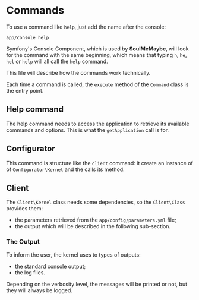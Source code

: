 # Commands

To use a command like `help`, just add the name after the console:

    app/console help

Symfony's Console Component, which is used by **SoulMeMaybe**, will look for
the command with the same beginning, which means that typing `h`, `he`, `hel` or
`help` will all call the `help` command.

This file will describe how the commands work technically.

Each time a command is called, the `execute` method of the `Command` class is
the entry point.

## Help command

The help command needs to access the application to retrieve its available
commands and options. This is what the `getApplication` call is for.

## Configurator

This command is structure like the `client` command: it create an instance of
of `Configurator\Kernel` and the calls its method.

## Client

The `Client\Kernel` class needs some dependencies, so the `Client\Class`
provides them:

* the parameters retrieved from the `app/config/parameters.yml` file;
* the output which will be described in the following sub-section.

### The Output

To inform the user, the kernel uses to types of outputs:

* the standard console output;
* the log files.

Depending on the verbosity level, the messages will be printed or not, but they
will always be logged.
